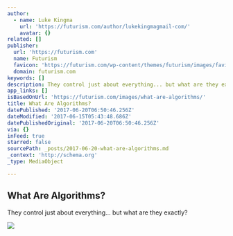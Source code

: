 ```yaml
---
author:
  - name: Luke Kingma
    url: 'https://futurism.com/author/lukekingmagmail-com/'
    avatar: {}
related: []
publisher:
  url: 'https://futurism.com'
  name: Futurism
  favicon: 'https://futurism.com/wp-content/themes/futurism/images/favicon.png?v=7'
  domain: futurism.com
keywords: []
description: They control just about everything... but what are they exactly?
app_links: []
isBasedOnUrl: 'https://futurism.com/images/what-are-algorithms/'
title: What Are Algorithms?
datePublished: '2017-06-20T06:50:46.256Z'
dateModified: '2017-06-15T05:43:48.686Z'
datePublishedOriginal: '2017-06-20T06:50:46.256Z'
via: {}
inFeed: true
starred: false
sourcePath: _posts/2017-06-20-what-are-algorithms.md
_context: 'http://schema.org'
_type: MediaObject

---
```

<article style=""><h1>What Are Algorithms?</h1><p>They control just about everything... but what are they exactly?</p><img src="https://futurism.com/wp-content/uploads/2016/03/Rise-of-the-algorithm_v2.jpg" /></article>